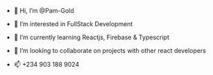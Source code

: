 - 👋 Hi, I’m @Pam-Gold

- 👀 I’m interested in FullStack Development

- 🌱 I’m currently learning Reactjs, Firebase & Typescript 

- 💞️ I’m looking to collaborate on projects with other react developers 
- 📫 +234 903 188 9024

<!---
Pam-Gold/Pam-Gold is a ✨ special ✨ repository because its `README.md` (this file) appears on your GitHub profile.
You can click the Preview link to take a look at your changes.
--->
